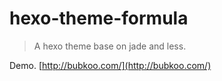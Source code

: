# hexo-theme-formula

> A hexo theme base on jade and less.

Demo. [http://bubkoo.com/](http://bubkoo.com/)
